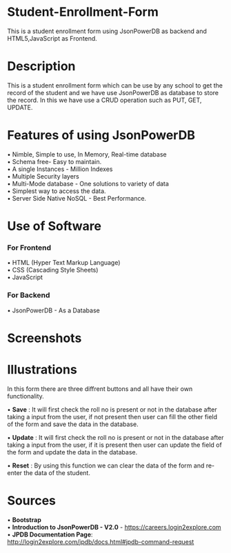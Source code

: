 # Student-Enrollment-Form
This is a student enrollment form using JsonPowerDB as backend and HTML5,JavaScript as Frontend.


# Description
This is a student enrollment form which can be use by any school to get the record of the student and we have use JsonPowerDB as database to store the record. In this we have use a CRUD operation such as PUT, GET, UPDATE.


# Features of using JsonPowerDB

•	Nimble, Simple to use, In Memory, Real-time database                                                                   
•	Schema free- Easy to maintain.                                                                                         
•	A single Instances - Million Indexes                                                                                   
•	Multiple Security layers                                                                                               
•	Multi-Mode database - One solutions to variety of data                                                                 
•	Simplest way to access the data.                                                                                       
•	Server Side Native NoSQL - Best Performance.                                                                                                                           


# Use of Software 

### For Frontend
•	HTML (Hyper Text Markup Language)                                                                                
•	CSS (Cascading Style Sheets)                                                             
•	JavaScript                                                                                                                                                            

### For Backend
•	JsonPowerDB - As a Database       

# Screenshots


# Illustrations 
In this form there are three diffrent buttons and all have their own functionality.                                                                                     

•	**Save** : It will first check the roll no is present or not in the database after taking a input from the user, if not present then user can fill the other field of                the form and save the data in the database. 

• **Update** : It will first check the roll no is present or not in the database after taking a input from the user, if it is present then user can update the field of                the form and update the data in the database.

•	**Reset** : By using this function we can clear the data of the form and re-enter the data of the student.


# Sources

•	**Bootstrap**            
•	**Introduction to JsonPowerDB - V2.0** - https://careers.login2explore.com                                                                    
• **JPDB Documentation Page**: http://login2explore.com/jpdb/docs.html#jpdb-command-request                                                                                                                                                 

